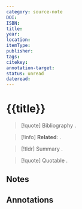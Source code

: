 ```yaml
---
category: source-note
DOI: 
ISBN: 
title: 
year: 
location: 
itemType: 
publisher: 
tags: 
citekey: 
annotation-target: 
status: unread
dateread:
---
```

# {{title}}

> [!quote] Bibliography
> .

> [!info]
> **Related**: .

> [!tldr] Summary
> .

> [!quote] Quotable
> .

## Notes


## Annotations
